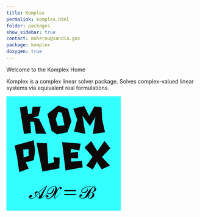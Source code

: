 ```yaml
---
title: Komplex
permalink: komplex.html
folder: packages
show_sidebar: true
contact: maherou@sandia.gov
package: komplex
doxygen: true
---
```


Welcome to the Komplex Home

Komplex is a complex linear solver package. Solves complex-valued linear systems via equivalent real formulations.

![](images/komplex.png)